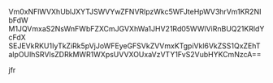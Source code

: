 Vm0xNFlWVXhUblJXYTJSWVYwZFNVRlpzWkc5WFJteHpWV3hrVm1KR2NIbFdW
M1JQVmxaS2NsWnFWbFZXCmJGVXhWa1JHV21Rd05WWlViRnBUQ21KRldYcFdX
SEJEVkRKU1IyTkZiRk5pVjJoWFEyeGFSVkZVVmxKTgpiVkl6VkZSS1QxZEhT
alpOUlhSRVlsZDRkMWR1WXpsUVVXOUxaVzVTY1FvS2VubHYKCmNzcA==

jfr